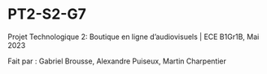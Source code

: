 # PT2-S2-G7
Projet Technologique 2: Boutique en ligne d’audiovisuels | ECE B1Gr1B, Mai 2023 

Fait par : Gabriel Brousse, Alexandre Puiseux, Martin Charpentier

